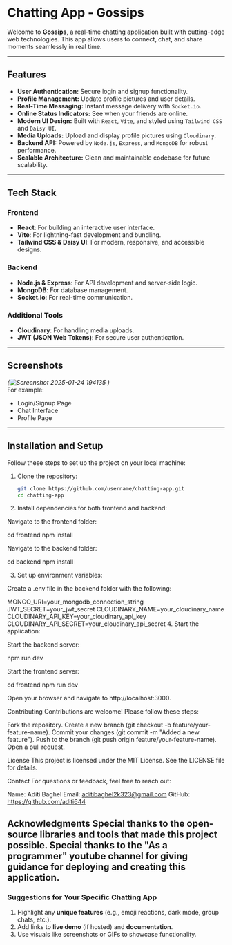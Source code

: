 # Chatting App - Gossips

Welcome to **Gossips**, a real-time chatting application built with cutting-edge web technologies. This app allows users to connect, chat, and share moments seamlessly in real time.

---

## Features

- **User Authentication:** Secure login and signup functionality.
- **Profile Management:** Update profile pictures and user details.
- **Real-Time Messaging:** Instant message delivery with `Socket.io`.
- **Online Status Indicators:** See when your friends are online.
- **Modern UI Design:** Built with `React`, `Vite`, and styled using `Tailwind CSS` and `Daisy UI`.
- **Media Uploads:** Upload and display profile pictures using `Cloudinary`.
- **Backend API:** Powered by `Node.js`, `Express`, and `MongoDB` for robust performance.
- **Scalable Architecture:** Clean and maintainable codebase for future scalability.

---

## Tech Stack

### Frontend
- **React**: For building an interactive user interface.
- **Vite**: For lightning-fast development and bundling.
- **Tailwind CSS & Daisy UI**: For modern, responsive, and accessible designs.

### Backend
- **Node.js & Express**: For API development and server-side logic.
- **MongoDB**: For database management.
- **Socket.io**: For real-time communication.

### Additional Tools
- **Cloudinary**: For handling media uploads.
- **JWT (JSON Web Tokens)**: For secure user authentication.

---

## Screenshots

*(![Screenshot 2025-01-24 194135](https://github.com/user-attachments/assets/d9884fd6-4164-4bbd-bc80-cbb67a1629f2)
)*  
For example:
- Login/Signup Page
- Chat Interface
- Profile Page

---

## Installation and Setup

Follow these steps to set up the project on your local machine:

1. Clone the repository:
   ```bash
   git clone https://github.com/username/chatting-app.git
   cd chatting-app

2. Install dependencies for both frontend and backend:

Navigate to the frontend folder:
  
  cd frontend
  npm install

Navigate to the backend folder:

cd backend
npm install

3. Set up environment variables:

Create a .env file in the backend folder with the following:

MONGO_URI=your_mongodb_connection_string
JWT_SECRET=your_jwt_secret
CLOUDINARY_NAME=your_cloudinary_name
CLOUDINARY_API_KEY=your_cloudinary_api_key
CLOUDINARY_API_SECRET=your_cloudinary_api_secret
4. Start the application:

Start the backend server:

npm run dev

Start the frontend server:

cd frontend
npm run dev

Open your browser and navigate to http://localhost:3000.

Contributing
Contributions are welcome! Please follow these steps:

Fork the repository.
Create a new branch (git checkout -b feature/your-feature-name).
Commit your changes (git commit -m "Added a new feature").
Push to the branch (git push origin feature/your-feature-name).
Open a pull request.


License
This project is licensed under the MIT License. See the LICENSE file for details.

Contact
For questions or feedback, feel free to reach out:

Name: Aditi Baghel
Email: aditibaghel2k323@gmail.com
GitHub: https://github.com/aditi644


Acknowledgments
Special thanks to the open-source libraries and tools that made this project possible.
Special thanks to the "As a programmer" youtube channel for giving guidance for deploying and creating this application.
---

### **Suggestions for Your Specific Chatting App**
1. Highlight any **unique features** (e.g., emoji reactions, dark mode, group chats, etc.).
2. Add links to **live demo** (if hosted) and **documentation**.
3. Use visuals like screenshots or GIFs to showcase functionality.


